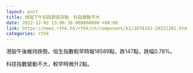 ```yaml
---
layout: post
title: 恒指下午初段跌逾百點　科指變動不大
date: 2022-12-02 13:06:36.000000000 +08:00
link: https://news.rthk.hk/rthk/ch/component/k2/1678163-20221202.htm
categories: rthk
---
```


港股午後維持跌勢。恒生指數較早時報18589點，跌147點，跌幅0.78%。

科技指數變動不大，較早時微升2點。
